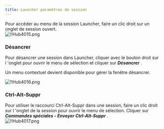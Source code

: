 ```yaml
---
title: Launcher paramètres de session
---
```

Pour accéder au menu de la session Launcher, faire un clic droit sur un onglet de session ouvert.  
![!!Hub4015.png](https://webdevolutions.azureedge.net/docs/fr/hub/Hub4015.png) 

### Désancrer 

Pour désancrer une session dans Launcher, cliquer avec le bouton droit sur l 'onglet pour ouvrir le menu de sélection et cliquer sur ***Désancrer*** .  

Un menu contextuel devient disponible pour gérer la fenêtre désancrer. 

![!!Hub4016.png](https://webdevolutions.azureedge.net/docs/fr/hub/Hub4016.png) 

### Ctrl-Alt-Suppr 

Pour utiliser le raccourci Ctrl-Alt-Suppr dans une session, faire un clic droit sur l 'onglet de la session pour ouvrir le menu de sélection. Cliquer sur ***Commandes spéciales - Envoyer Ctrl-Alt-Suppr*** .  
![!!Hub4017.png](https://webdevolutions.azureedge.net/docs/fr/hub/Hub4017.png) 

